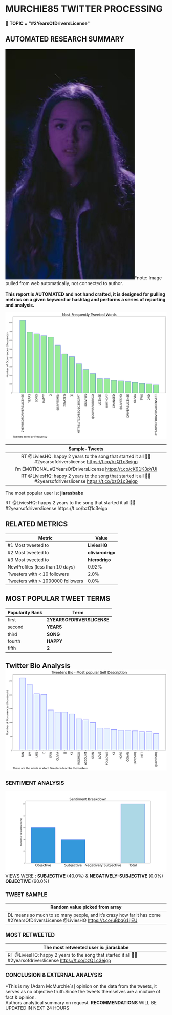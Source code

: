 # MURCHIE85 TWITTER PROCESSING 
&#x1F34E; **TOPIC = "#2YearsOfDriversLicense"**

## AUTOMATED RESEARCH SUMMARY

![image](assets/2023-01-08hashtagImage.png)*note: Image pulled from web automatically, not connected to author.
<br></br>
<b> This report is AUTOMATED and not hand crafted, it is designed for pulling metrics on a given keyword or hashtag and performs a series of reporting and analysis.</b>



![image](assets/2023-01-08TWEETS.png)



|                **Sample-Tweets**        |
| :-------------: |
| RT @LiviesHQ: happy 2 years to the song that started it all 💜🚙 #2yearsofdriverslicense https://t.co/bzQ1c3eigp |
| i’m EMOTIONAL #2YearsOfDriversLicense https://t.co/cK91K3pYUi |
| RT @LiviesHQ: happy 2 years to the song that started it all 💜🚙 #2yearsofdriverslicense https://t.co/bzQ1c3eigp |

The most popular user is: **jiarasbabe**
<div class="alert alert-block alert-danger"> RT @LiviesHQ: happy 2 years to the song that started it all 💜🚙 #2yearsofdriverslicense https://t.co/bzQ1c3eigp</div>

## RELATED METRICS<br>
| Metric | Value |
| ------------- | ------------- |
| #1 Most tweeted to  | **LiviesHQ** |
| #2 Most tweeted to  | **oliviarodrigo** |
| #3 Most tweeted to  | **hterodrigo** |
| NewProfiles (less than 10 days) | 0.92%  |
| Tweeters with < 10 followers  | 2.0%|
| Tweeters with > 1000000 followers  | 0.0%  |



## MOST POPULAR TWEET TERMS 


| Popularity Rank  | Term |
| ------------- | ------------- |
| first  | **2YEARSOFDRIVERSLICENSE**  |
| second  | **YEARS**  |
| third  | **SONG** |
| fourth  | **HAPPY**  |
| fifth  | **2**  |


## Twitter Bio Analysis![image](assets/2023-01-08BIO.png)
### SENTIMENT ANALYSIS
![image](assets/2023-01-08sentiment.png)
VIEWS WERE : **SUBJECTIVE**  (40.0%) & **NEGATIVELY-SUBJECTIVE** (0.0%) **OBJECTIVE** (60.0%)

### TWEET SAMPLE 
| Random value picked from array |
| ------------- |
|DL means so much to so many people, and it’s crazy how far it has come #2YearsOfDriversLicense @LiviesHQ https://t.co/uBbq61jlEU |

### MOST RETWEETED 

| The most retweeted user is: **jiarasbabe**  |
| ------------- |
| RT @LiviesHQ: happy 2 years to the song that started it all 💜🚙 #2yearsofdriverslicense https://t.co/bzQ1c3eigp |

### CONCLUSION & EXTERNAL ANALYSIS

*This is my [Adam McMurchie`s] opinion on the data from the tweets, it serves as no objective truth.Since the tweets themselves are a mixture of fact & opinion.<br>
Authors analytical summary on request.
**RECOMMENDATIONS** WILL BE UPDATED IN NEXT  24 HOURS <br>
